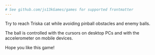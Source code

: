 ```yaml
---
# See github.com/js13kGames/games for supported frontmatter
---
```

Try to reach Triska cat while avoiding pinball obstacles and enemy balls.

The ball is controlled with the cursors on desktop PCs and with the accelerometer on mobile devices.

Hope you like this game!